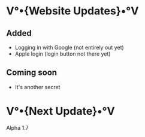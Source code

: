 # V°•{Website Updates}•°V
## Added
- Logging in with Google (not entirely out yet)
- Apple login (login button not there yet)

## Coming soon
- It's another secret

# V°•{Next Update}•°V
Alpha 1.7
